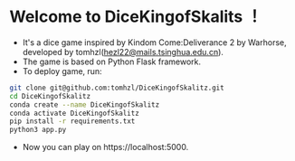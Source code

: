 # Welcome to DiceKingofSkalits ！
- It's a dice game inspired by Kindom Come:Deliverance 2 by Warhorse, developed by tomhzl(hezl22@mails.tsinghua.edu.cn). 
- The game is based on Python Flask framework.
- To deploy game, run:
```bash
git clone git@github.com:tomhzl/DiceKingofSkalitz.git
cd DiceKingofSkalitz
conda create --name DiceKingofSkalitz
conda activate DiceKingofSkalitz
pip install -r requirements.txt
python3 app.py
```
- Now you can play on https://localhost:5000.
